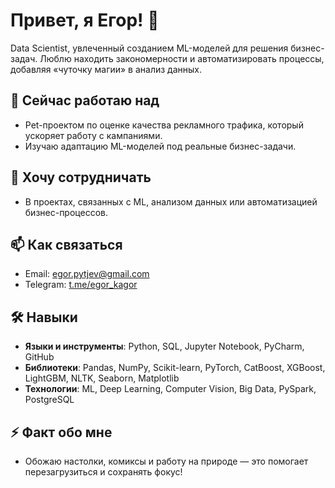 # Привет, я Егор! 👋

Data Scientist, увлеченный созданием ML-моделей для решения бизнес-задач. Люблю находить закономерности и автоматизировать процессы, добавляя «чуточку магии» в анализ данных.

## 🔭 Сейчас работаю над
- Pet-проектом по оценке качества рекламного трафика, который ускоряет работу с кампаниями.
- Изучаю адаптацию ML-моделей под реальные бизнес-задачи.

## 👯 Хочу сотрудничать
- В проектах, связанных с ML, анализом данных или автоматизацией бизнес-процессов.

## 📫 Как связаться
- Email: egor.pytjev@gmail.com
- Telegram: [t.me/egor_kagor](https://t.me/egor_kagor)

## 🛠 Навыки
- **Языки и инструменты**: Python, SQL, Jupyter Notebook, PyCharm, GitHub
- **Библиотеки**: Pandas, NumPy, Scikit-learn, PyTorch, CatBoost, XGBoost, LightGBM, NLTK, Seaborn, Matplotlib
- **Технологии**: ML, Deep Learning, Computer Vision, Big Data, PySpark, PostgreSQL

## ⚡ Факт обо мне
- Обожаю настолки, комиксы и работу на природе — это помогает перезагрузиться и сохранять фокус!
